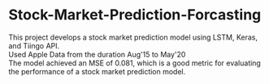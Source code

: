 # Stock-Market-Prediction-Forcasting
This project develops a stock market prediction model using LSTM, Keras, and Tiingo API.
<br>
Used Apple Data from the duration Aug'15 to May'20
<br>
The model achieved an MSE of 0.081, which is a good metric for evaluating the performance of a stock market prediction model.

